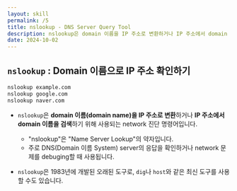 ```yaml
---
layout: skill
permalink: /5
title: nslookup - DNS Server Query Tool
description: nslookup은 domain 이름을 IP 주소로 변환하거나 IP 주소에서 domain 이름을 검색하는 network 진단 명령어입니다.
date: 2024-10-02
---
```



## `nslookup` : Domain 이름으로 IP 주소 확인하기

```bash
nslookup example.com
nslookup google.com
nslookup naver.com
```

- `nslookup`은 **domain 이름(domain name)을 IP 주소로 변환**하거나 **IP 주소에서 domain 이름을 검색**하기 위해 사용되는 network 진단 명령어입니다.
    - "nslookup"은 "Name Server Lookup"의 약자입니다.
    - 주로 DNS(Domain 이름 System) server의 응답을 확인하거나 network 문제를 debuging할 때 사용됩니다.

- `nslookup`은 1983년에 개발된 오래된 도구로, `dig`나 `host`와 같은 최신 도구를 사용할 수도 있습니다.


